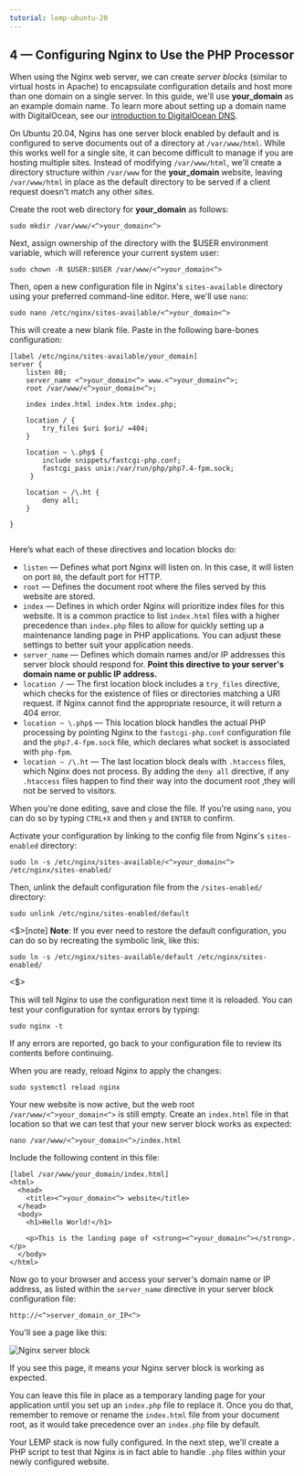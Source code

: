 ```yaml
---
tutorial: lemp-ubuntu-20
---
```

## 4 — Configuring Nginx to Use the PHP Processor

When using the Nginx web server, we can create _server blocks_ (similar to virtual hosts in Apache) to encapsulate configuration details and host more than one domain on a single server. In this guide, we'll use **your_domain** as an example domain name. To learn more about setting up a domain name with DigitalOcean, see our [introduction to DigitalOcean DNS](https://www.digitalocean.com/docs/networking/dns/).

On Ubuntu 20.04, Nginx has one server block enabled by default and is configured to serve documents out of a directory at `/var/www/html`. While this works well for a single site, it can become difficult to manage if you are hosting multiple sites. Instead of modifying `/var/www/html`, we'll create a directory structure within `/var/www` for the **your_domain** website, leaving `/var/www/html` in place as the default directory to be served if a client request doesn't match any other sites.

Create the root web directory for **your_domain** as follows:

```command
sudo mkdir /var/www/<^>your_domain<^>
```

Next, assign ownership of the directory with the $USER environment variable, which will reference your current system user:

```command
sudo chown -R $USER:$USER /var/www/<^>your_domain<^>
```

Then, open a new configuration file in Nginx's `sites-available` directory using your preferred command-line editor. Here, we'll use `nano`:

```command
sudo nano /etc/nginx/sites-available/<^>your_domain<^>
```

This will create a new blank file. Paste in the following bare-bones configuration:

```
[label /etc/nginx/sites-available/your_domain]
server {
    listen 80;
    server_name <^>your_domain<^> www.<^>your_domain<^>;
    root /var/www/<^>your_domain<^>;

    index index.html index.htm index.php;

    location / {
        try_files $uri $uri/ =404;
    }

    location ~ \.php$ {
        include snippets/fastcgi-php.conf;
        fastcgi_pass unix:/var/run/php/php7.4-fpm.sock;
     }

    location ~ /\.ht {
        deny all;
    }

}


```

Here’s what each of these directives and location blocks do:

* `listen` — Defines what port Nginx will listen on. In this case, it will listen on port `80`, the default port for HTTP.
* `root` — Defines the document root where the files served by this website are stored.
* `index` — Defines in which order Nginx will prioritize index files for this website. It is a common practice to list `index.html` files with a higher precedence than `index.php` files to allow for quickly setting up a maintenance landing page in PHP applications. You can adjust these settings to better suit your application needs.
* `server_name` — Defines which domain names and/or IP addresses this server block should respond for. **Point this directive to your server's domain name or public IP address.**
* `location /` — The first location block includes a `try_files` directive, which checks for the existence of files or directories matching a URI request. If Nginx cannot find the appropriate resource, it will return a 404 error.
* `location ~ \.php$` — This location block handles the actual PHP processing by pointing Nginx to the `fastcgi-php.conf` configuration file and the `php7.4-fpm.sock` file, which declares what socket is associated with `php-fpm`.
* `location ~ /\.ht` — The last location block deals with `.htaccess` files, which Nginx does not process. By adding the `deny all` directive, if any `.htaccess` files happen to find their way into the document root ,they will not be served to visitors.


When you're done editing, save and close the file. If you're using `nano`, you can do so by typing `CTRL+X` and then `y` and `ENTER` to confirm.

Activate your configuration by linking to the config file from Nginx's `sites-enabled` directory:

```command
sudo ln -s /etc/nginx/sites-available/<^>your_domain<^> /etc/nginx/sites-enabled/
```

Then, unlink the default configuration file from the `/sites-enabled/` directory:

```command
sudo unlink /etc/nginx/sites-enabled/default
```

<$>[note]
**Note**: If you ever need to restore the default configuration, you can do so by recreating the symbolic link, like this:

```command
sudo ln -s /etc/nginx/sites-available/default /etc/nginx/sites-enabled/
```
<$>

This will tell Nginx to use the configuration next time it is reloaded. You can test your configuration for syntax errors by typing:

```command
sudo nginx -t
```

If any errors are reported, go back to your configuration file to review its contents before continuing.

When you are ready, reload Nginx to apply the changes:

```command
sudo systemctl reload nginx
```

Your new website is now active, but the web root `/var/www/<^>your_domain<^>` is still empty. Create an `index.html` file in that location so that we can test that your new server block works as expected:

```command
nano /var/www/<^>your_domain<^>/index.html
```

Include the following content in this file:

```
[label /var/www/your_domain/index.html]
<html>
  <head>
    <title><^>your_domain<^> website</title>
  </head>
  <body>
    <h1>Hello World!</h1>

    <p>This is the landing page of <strong><^>your_domain<^></strong>.</p>
  </body>
</html>
```

Now go to your browser and access your server's domain name or IP address, as listed within the `server_name` directive in your server block configuration file:

```
http://<^>server_domain_or_IP<^>
```

You'll see a page like this:

![Nginx server block](https://assets.digitalocean.com/articles/lemp_ubuntu2004/landing_page.png)

If you see this page, it means your Nginx server block is working as expected.

You can leave this file in place as a temporary landing page for your application until you set up an `index.php` file to replace it. Once you do that, remember to remove or rename the `index.html` file from your document root, as it would take precedence over an `index.php` file by default.

Your LEMP stack is now fully configured. In the next step, we'll create a PHP script to test that Nginx is in fact able to handle `.php` files within your newly configured website.

